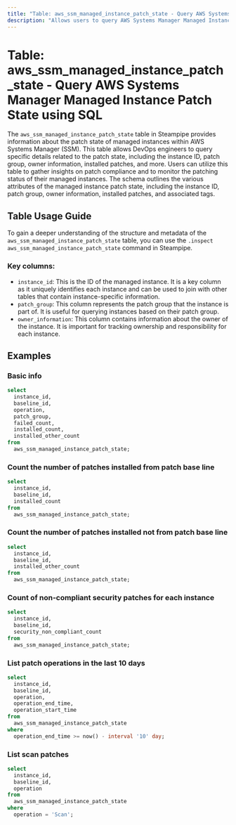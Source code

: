 ```yaml
---
title: "Table: aws_ssm_managed_instance_patch_state - Query AWS Systems Manager Managed Instance Patch State using SQL"
description: "Allows users to query AWS Systems Manager Managed Instance Patch State to gather information about the patch state of managed instances. This includes the instance ID, patch group, owner information, installed patches, and more."
---
```


# Table: aws_ssm_managed_instance_patch_state - Query AWS Systems Manager Managed Instance Patch State using SQL

The `aws_ssm_managed_instance_patch_state` table in Steampipe provides information about the patch state of managed instances within AWS Systems Manager (SSM). This table allows DevOps engineers to query specific details related to the patch state, including the instance ID, patch group, owner information, installed patches, and more. Users can utilize this table to gather insights on patch compliance and to monitor the patching status of their managed instances. The schema outlines the various attributes of the managed instance patch state, including the instance ID, patch group, owner information, installed patches, and associated tags.

## Table Usage Guide

To gain a deeper understanding of the structure and metadata of the `aws_ssm_managed_instance_patch_state` table, you can use the `.inspect aws_ssm_managed_instance_patch_state` command in Steampipe.

### Key columns:

- `instance_id`: This is the ID of the managed instance. It is a key column as it uniquely identifies each instance and can be used to join with other tables that contain instance-specific information.
- `patch_group`: This column represents the patch group that the instance is part of. It is useful for querying instances based on their patch group.
- `owner_information`: This column contains information about the owner of the instance. It is important for tracking ownership and responsibility for each instance.

## Examples

### Basic info

```sql
select
  instance_id,
  baseline_id,
  operation,
  patch_group,
  failed_count,
  installed_count,
  installed_other_count
from
  aws_ssm_managed_instance_patch_state;
```

### Count the number of patches installed from patch base line

```sql
select
  instance_id,
  baseline_id,
  installed_count
from
  aws_ssm_managed_instance_patch_state;
```

### Count the number of patches installed not from patch base line

```sql
select
  instance_id,
  baseline_id,
  installed_other_count
from
  aws_ssm_managed_instance_patch_state;
```

### Count of non-compliant security patches for each instance

```sql
select
  instance_id,
  baseline_id,
  security_non_compliant_count
from
  aws_ssm_managed_instance_patch_state;
```

### List patch operations in the last 10 days

```sql
select
  instance_id,
  baseline_id,
  operation,
  operation_end_time,
  operation_start_time
from
  aws_ssm_managed_instance_patch_state
where
  operation_end_time >= now() - interval '10' day;
```

### List scan patches

```sql
select
  instance_id,
  baseline_id,
  operation
from
  aws_ssm_managed_instance_patch_state
where
  operation = 'Scan';
```
